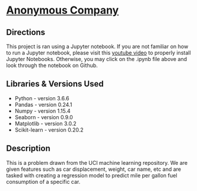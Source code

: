# [Anonymous Company ](https://github.com/justingill/Data-Portfolio/blob/master/Anonymous%20Company/CityCycleConsumption.ipynb)

## Directions
This project is ran using a Jupyter notebook. If you are not familiar on how to run a Jupyter notebook,
please visit this [youtube video](https://www.youtube.com/watch?v=o6aOqkmrrb4) to properly install Jupyter Notebooks.
Otherwise, you may click on the .ipynb file above and look through the notebook on Github.

## Libraries & Versions Used
* Python - version 3.6.6
* Pandas - version 0.24.1
* Numpy - version 1.15.4
* Seaborn - version 0.9.0
* Matplotlib - version 3.0.2
* Scikit-learn - version 0.20.2

## Description
This is a problem drawn from the UCI machine learning repository. We are given features such as car displacement, weight, car name, etc and are tasked with creating a regression model to predict mile per gallon fuel consumption of a specific car.
